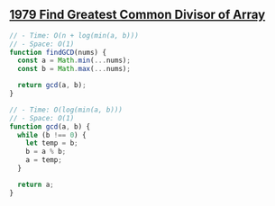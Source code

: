 ## [1979 Find Greatest Common Divisor of Array](https://leetcode.com/problems/find-greatest-common-divisor-of-array/description/)

```js
// - Time: O(n + log(min(a, b)))
// - Space: O(1)
function findGCD(nums) {
  const a = Math.min(...nums);
  const b = Math.max(...nums);

  return gcd(a, b);
}

// - Time: O(log(min(a, b)))
// - Space: O(1)
function gcd(a, b) {
  while (b !== 0) {
    let temp = b;
    b = a % b;
    a = temp;
  }

  return a;
}
```
